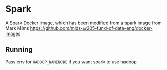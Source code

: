 # Spark

A [Spark](http://spark.apache.org/) Docker image, which has been modified from a spark image from Mark Mims https://github.com/mids-w205-fund-of-data-eng/docker-images

## Running

Pass env for `HADOOP_NAMENODE` if you want spark to use hadoop
